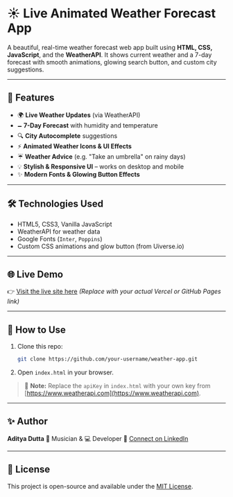 # ☀️ Live Animated Weather Forecast App

A beautiful, real-time weather forecast web app built using **HTML, CSS, JavaScript**, and the **WeatherAPI**.
It shows current weather and a 7-day forecast with smooth animations, glowing search button, and custom city suggestions.

---

## 🚀 Features

* 🌍 **Live Weather Updates** (via WeatherAPI)
* 🗕️ **7-Day Forecast** with humidity and temperature
* 🔍 **City Autocomplete** suggestions
* ⚡ **Animated Weather Icons & UI Effects**
* ☔ **Weather Advice** (e.g. "Take an umbrella" on rainy days)
* 💡 **Stylish & Responsive UI** – works on desktop and mobile
* ✨ **Modern Fonts & Glowing Button Effects**

---

## 🛠️ Technologies Used

* HTML5, CSS3, Vanilla JavaScript
* WeatherAPI for weather data
* Google Fonts (`Inter`, `Poppins`)
* Custom CSS animations and glow button (from Uiverse.io)

---



## 🌐 Live Demo

👉 [Visit the live site here](https://your-vercel-link.vercel.app)
*(Replace with your actual Vercel or GitHub Pages link)*

---

## 📁 How to Use

1. Clone this repo:

   ```bash
   git clone https://github.com/your-username/weather-app.git
   ```
2. Open `index.html` in your browser.

> 🔑 **Note:** Replace the `apiKey` in `index.html` with your own key from [https://www.weatherapi.com](https://www.weatherapi.com).

---

## ✨ Author

**Aditya Dutta**
🎴 Musician & 💻 Developer
📢 [Connect on LinkedIn](https://www.linkedin.com/in/aditya-dutta)

---

## 📄 License

This project is open-source and available under the [MIT License](LICENSE).

